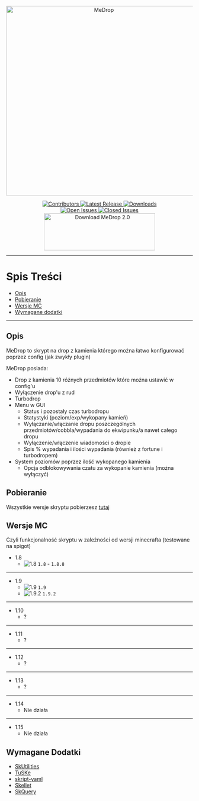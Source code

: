 <p align="center">
  <a title="MeDrop" href="https://discord.gg/QpGwsJZ" target="_blank">
    <img src="https://cdn.discordapp.com/attachments/586961356151062551/689180456364933172/3ad6bc54902808ad4f283ba027a71232008ee6d3f4f5afd793f7dc281321f1199170af772cf3fb3dda39a3ee5e6b4b0d3255.png" width="512" alt="MeDrop" />
  </a>
</p>
<p align="center">
  <a title="Contributors" href="https://github.com/Mefuuu/MeDrop/contributors" target="_blank">
    <img src="https://img.shields.io/github/contributors/Mefuuu/MeDrop.svg?color=blue&label=Autorzy&style=for-the-badge" alt="Contributors" />
  </a>
  <a title="Release" href="https://github.com/Mefuuu/MeDrop/releases" target="_blank">
    <img src="https://img.shields.io/github/release/Mefuuu/MeDrop.svg?color=blueviolet&label=Wydanie&style=for-the-badge" alt="Latest Release" />
  </a>
  <a title="Pobrania" href="https://github.com/Mefuuu/MeDrop/downloads" target="_blank">
    <img src="https://img.shields.io/github/downloads/Mefuuu/MeDrop/total?color=green&label=Pobrania&style=for-the-badge" alt="Downloads" />
  </a><br>
  <a title="Open Issues" href="https://github.com/Mefuuu/MeDrop/issues" target=_blank">
    <img src="https://img.shields.io/github/issues-raw/Mefuuu/MeDrop.svg?color=red&label=Otwarte%20Problemy&style=for-the-badge" alt="Open Issues" />
  </a>
  <a title="Closed Issues" href="https://github.com/Mefuuu/MeDrop/issues" target=_blank">
    <img src="https://img.shields.io/github/issues-closed-raw/Mefuuu/MeDrop.svg?color=green&label=Zamknięte%20Problemy&style=for-the-badge" alt="Closed Issues" />
  </a><br>
  <a title="Download MeDrop 2.0" href="https://github.com/Mefuuu/MeDrop/releases/download/2.0/medrop.sk" target="_blank">
    <img src="https://archive.org/download/download-button-png/download-button-png.png" width="300" height="100" alt="Download MeDrop 2.0" />
  </a>
</p>

** **

# Spis Treści

- [Opis](#opis)
- [Pobieranie](#pobieranie)
- [Wersje MC](#wersje-mc)
- [Wymagane dodatki](#wymagane-dodatki)

** **

## Opis

MeDrop to skrypt na drop z kamienia którego można łatwo konfigurować poprzez config (jak zwykły plugin)

MeDrop posiada:
- Drop z kamienia 10 różnych przedmiotów które można ustawić w config'u
- Wyłączenie drop'u z rud
- Turbodrop
- Menu w GUI
  - Status i pozostały czas turbodropu
  - Statystyki (poziom/exp/wykopany kamień)
  - Wyłączanie/włączanie dropu poszczególnych przedmiotów/cobbla/wypadania do ekwipunku/a nawet całego dropu
  - Wyłączenie/włączenie wiadomości o dropie
  - Spis % wypadania i ilości wypadania (również z fortune i turbodropem)
- System poziomów poprzez ilość wykopanego kamienia
  - Opcja odblokowywania czatu za wykopanie kamienia (można wyłączyć)

## Pobieranie

Wszystkie wersje skryptu pobierzesz [tutaj](https://github.com/Mefuuu/MeDrop/releases)

## Wersje MC

Czyli funkcjonalność skryptu w zależności od wersji minecrafta (testowane na spigot)

- 1.8
  - ![1.8](https://placehold.it/15/f03c15/000000?text=+) `1.8` - `1.8.8`
** **
- 1.9
  - ![1.9](https://placehold.it/15/f03c15/000000?text=+) `1.9`
  - ![1.9.2](https://placehold.it/15/00ff00/000000?text=+) `1.9.2`
** **
- 1.10
  - ?
** **
- 1.11
  - ?
** **
- 1.12
  - ?
** **
- 1.13
  - ?
** **
- 1.14
  - Nie działa
** **
- 1.15
  - Nie działa

## Wymagane Dodatki

- [SkUtilities](https://github.com/tim740/skUtilities/releases/)
- [TuSKe](https://github.com/Tuke-Nuke/TuSKe/releases)
- [skript-yaml](https://github.com/Sashie/skript-yaml/releases/)
- [Skellet](https://forums.skunity.com/resources/skellett-the-beast-addon.24/)
- [SkQuery](https://github.com/SkQuery/SkQuery/releases)
